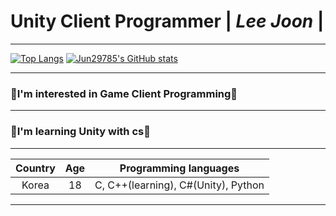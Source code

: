 
# Unity Client Programmer  | ***Lee Joon*** |

___
[![Top Langs](https://github-readme-stats.vercel.app/api/top-langs/?username=Jun29785)](https://github.com/Jun29785)
[![Jun29785's GitHub stats](https://github-readme-stats.vercel.app/api?username=Jun29785&theme=chartreuse-jolly&show_icons=true)](https://github.com/Jun29785)
___
<h3 id="-unity-i-m-interested-in-gameprograming-and-server-">🧡I&#39;m interested in Game Client Programming🧡</h3>

___

<h3 id="-i-learned-deep-learning-and-machine-learning-with-python-tensorflow-">💙I'm learning Unity with cs💙</h3>

___
|Country|Age|Programming languages|
|:--:|:--:|:--:|
|Korea|18|C, C++(learning), C#(Unity), Python|

___
